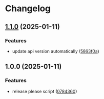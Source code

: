 # Changelog

## [1.1.0](https://github.com/iangechuki/gopher_social/compare/v1.0.0...v1.1.0) (2025-01-11)


### Features

* update api version automatically ([5863f0a](https://github.com/iangechuki/gopher_social/commit/5863f0a97b51b6257fc3779357b6c29fd7bd2df1))

## 1.0.0 (2025-01-11)


### Features

* release please script ([0784360](https://github.com/iangechuki/gopher_social/commit/07843600bec606377f9a8c9c81a89453d5e3a76c))
